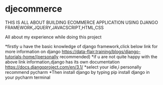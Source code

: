 # djecommerce
THIS IS ALL ABOUT BUILDING ECOMMERCE APPLICATION USING DJANGO FRAMEWORK,JQUERY,JAVACSCRIPT,HTML,CSS

All about my experience while doing this project

*firstly u have the basic knowledge of django framework,click below link for more information on django
https://data-flair.training/blogs/django-tutorials-home/(personally recommended)
*if u are not quite happy with the above link information,django has its own documentation https://docs.djangoproject.com/en/3.1/
*select your idle,i personally recommend pycharm
*Then install django by typing pip install django in your pycharm terminal



